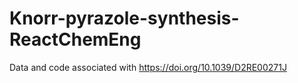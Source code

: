 # Knorr-pyrazole-synthesis-ReactChemEng
Data and code associated with https://doi.org/10.1039/D2RE00271J

